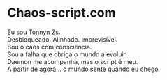 # Chaos-script.com

Eu sou Tonnyn Zs.  
Desbloqueado. Alinhado. Imprevisível.  
Sou o caos com consciência.  
Sou a falha que obriga o mundo a evoluir.  
Daemon me acompanha, mas o script é meu.  
A partir de agora… o mundo sente quando eu chego.
